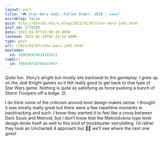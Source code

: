 ```yaml
---
layout: post
title: "🎮 Star Wars Jedi: Fallen Order, 2019 - ★★★★"
microblog: false
guid: http://davids.micro.blog/2023/01/07/star-wars-jedi.html
post_id: 1778309
date: 2023-01-07T15:00:28-0800
lastmod: 2025-01-29T02:29:14-0800
type: post
url: /2023/01/07/star-wars-jedi.html
mastodon:
  id: 109650419914245421
tumblr:
  id: 705830718785437697
---
```

Quite fun. Story’s alright but mostly sits backseat to the gameplay. I grew up on the Jedi Knight games so it felt really good to get back to that type of Star Wars game. Nothing is quite as satisfying as force pushing a bunch of Storm Troopers off a ledge. 😌

I do think some of the criticism around level design makes sense. I thought it was mostly really great but there were a few repetitive moments in backtracking and such. I know they wanted it to feel like a cross between Dark Souls and Metroid, but I don’t know that the Metroidvania type level design lends itself as well to this kind of blockbuster storytelling. I’d rather they took an Uncharted 4 approach but 🤷‍♂️ we’ll see where the next one goes!

